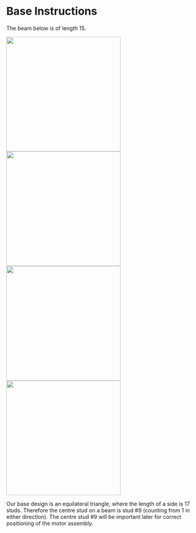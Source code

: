 # Base Instructions

The beam below is of length 15.

<img src="../images/base/step_1.jpg" width=300>
<img src="../images/base/step_2.jpg" width=300>
<img src="../images/base/step_3.jpg" width=300>
<img src="../images/base/step_4.jpg" width=300>

Our base design is an equilateral triangle, where the length of a side is 17 studs. Therefore the centre stud on a beam is stud #9 (counting from 1 in either direction). The centre stud #9 will be important later for correct positioning of the motor assembly.
